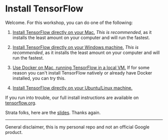 # Install TensorFlow

Welcome. For this workshop, you can do one of the following:

 1. [Install TensorFlow directly on your Mac.](install-mac-native.md)
*This is recommended*, as it installs the least amount on your computer
and will run the fastest.

 1. [Install TensorFlow directly on your Windows machine.](install-win-native.md)
*This is recommended*, as it installs the least amount on your computer
and will run the fastest.

 1. [Use Docker on Mac, running TensorFlow in a local
VM.](install-mac-docker.md) If for some reason you can't install
TensorFlow natively or already have Docker installed, you can try this.

 1. [Install TensorFlow directly on your Ubuntu/Linux
machine.](install-ubuntu.md)

If you run into trouble, our full install instructions are available on [tensorflow.org](https://www.tensorflow.org).

Strata folks, here are the [slides](https://goo.gl/AwmsrV). Thanks again.

- - -

General disclaimer, this is my personal repo and not an official Google product.
